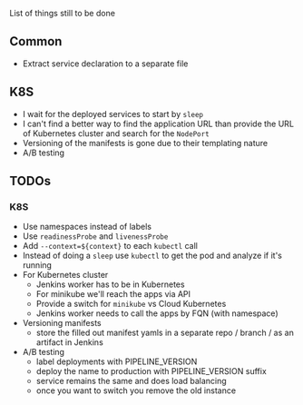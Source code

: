 List of things still to be done

## Common

- Extract service declaration to a separate file

## K8S

- I wait for the deployed services to start by `sleep`
- I can't find a better way to find the application URL than provide
the URL of Kubernetes cluster and search for the `NodePort`
- Versioning of the manifests is gone due to their templating nature
- A/B testing

## TODOs

### K8S

- Use namespaces instead of labels
- Use `readinessProbe` and `livenessProbe`
- Add `--context=${context}` to each `kubectl` call
- Instead of doing a `sleep` use `kubectl` to get the pod and analyze
if it's running
- For Kubernetes cluster 
    - Jenkins worker has to be in Kubernetes
    - For minikube we'll reach the apps via API
    - Provide a switch for `minikube` vs Cloud Kubernetes
    - Jenkins worker needs to call the apps by FQN (with namespace)
- Versioning manifests
    - store the filled out manifest yamls in a separate repo / branch
    / as an artifact in Jenkins
- A/B testing
    - label deployments with PIPELINE_VERSION
    - deploy the name to production with PIPELINE_VERSION suffix
    - service remains the same and does load balancing
    - once you want to switch you remove the old instance